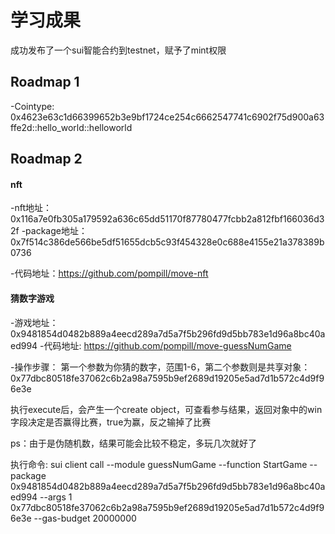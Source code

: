 # 学习成果

成功发布了一个sui智能合约到testnet，赋予了mint权限

## Roadmap 1

-Cointype:
0x4623e63c1d66399652b3e9bf1724ce254c6662547741c6902f75d900a63ffe2d::hello_world::helloworld

## Roadmap 2

#### nft
-nft地址：0x116a7e0fb305a179592a636c65dd51170f87780477fcbb2a812fbf166036d32f
-package地址：0x7f514c386de566be5df51655dcb5c93f454328e0c688e4155e21a378389b0736

-代码地址：https://github.com/pompill/move-nft

#### 猜数字游戏
-游戏地址：0x9481854d0482b889a4eecd289a7d5a7f5b296fd9d5bb783e1d96a8bc40aed994
-代码地址: https://github.com/pompill/move-guessNumGame

-操作步骤：
第一个参数为你猜的数字，范围1-6，第二个参数则是共享对象：0x77dbc80518fe37062c6b2a98a7595b9ef2689d19205e5ad7d1b572c4d9f96e3e

执行execute后，会产生一个create object，可查看参与结果，返回对象中的win字段决定是否赢得比赛，true为赢，反之输掉了比赛

ps：由于是伪随机数，结果可能会比较不稳定，多玩几次就好了

执行命令: sui client call --module guessNumGame --function StartGame --package 0x9481854d0482b889a4eecd289a7d5a7f5b296fd9d5bb783e1d96a8bc40aed994 --args 1 0x77dbc80518fe37062c6b2a98a7595b9ef2689d19205e5ad7d1b572c4d9f96e3e --gas-budget 20000000


